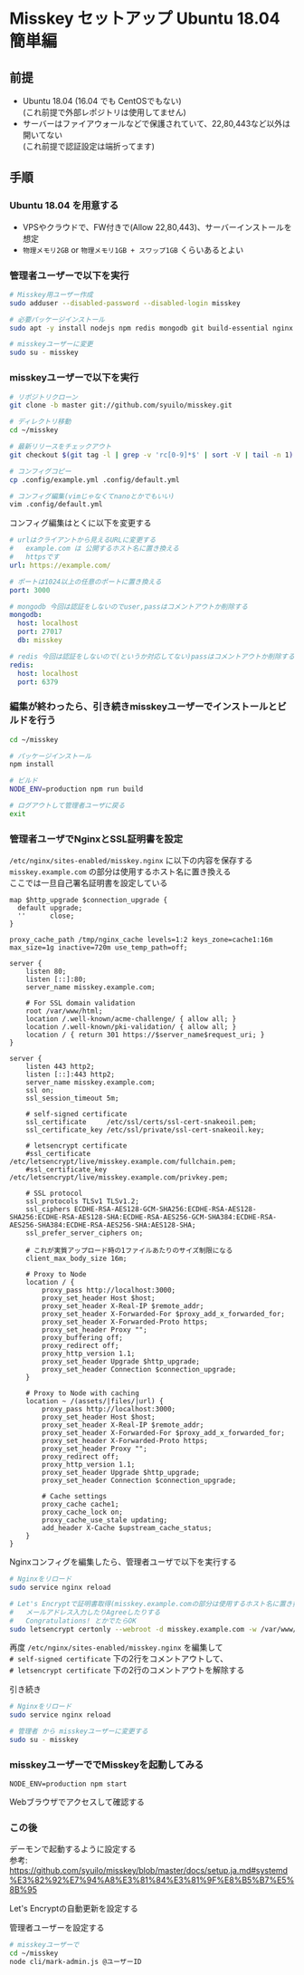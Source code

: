 
# Misskey セットアップ Ubuntu 18.04 簡単編

## 前提

- Ubuntu 18.04 (16.04 でも CentOSでもない)  
  (これ前提で外部レポジトリは使用してません)
- サーバーはファイアウォールなどで保護されていて、22,80,443など以外は開いてない  
  (これ前提で認証設定は端折ってます)

## 手順

### Ubuntu 18.04 を用意する

- VPSやクラウドで、FW付きで(Allow 22,80,443)、サーバーインストールを想定
- `物理メモリ2GB` or `物理メモリ1GB + スワップ1GB` くらいあるとよい

### 管理者ユーザーで以下を実行
```sh
# Misskey用ユーザー作成
sudo adduser --disabled-password --disabled-login misskey

# 必要パッケージインストール
sudo apt -y install nodejs npm redis mongodb git build-essential nginx ssl-cert letsencrypt

# misskeyユーザーに変更
sudo su - misskey

```

### misskeyユーザーで以下を実行
```sh
# リポジトリクローン
git clone -b master git://github.com/syuilo/misskey.git

# ディレクトリ移動
cd ~/misskey

# 最新リリースをチェックアウト
git checkout $(git tag -l | grep -v 'rc[0-9]*$' | sort -V | tail -n 1)

# コンフィグコピー
cp .config/example.yml .config/default.yml

# コンフィグ編集(vimじゃなくてnanoとかでもいい)
vim .config/default.yml

```

コンフィグ編集はとくに以下を変更する

```yml
# urlはクライアントから見えるURLに変更する
#   example.com は 公開するホスト名に置き換える
#   httpsです
url: https://example.com/

# ポートは1024以上の任意のポートに置き換える
port: 3000

# mongodb 今回は認証をしないのでuser,passはコメントアウトか削除する
mongodb:
  host: localhost
  port: 27017
  db: misskey

# redis 今回は認証をしないので(というか対応してない)passはコメントアウトか削除する
redis:
  host: localhost
  port: 6379
```

### 編集が終わったら、引き続きmisskeyユーザーでインストールとビルドを行う
```sh
cd ~/misskey

# パッケージインストール
npm install

# ビルド
NODE_ENV=production npm run build

# ログアウトして管理者ユーザに戻る
exit

```

### 管理者ユーザでNginxとSSL証明書を設定

`/etc/nginx/sites-enabled/misskey.nginx` に以下の内容を保存する  
`misskey.example.com` の部分は使用するホスト名に置き換える  
ここでは一旦自己署名証明書を設定している
```nginx
map $http_upgrade $connection_upgrade {
  default upgrade;
  ''      close;
}

proxy_cache_path /tmp/nginx_cache levels=1:2 keys_zone=cache1:16m max_size=1g inactive=720m use_temp_path=off;

server {
    listen 80;
    listen [::]:80;
    server_name misskey.example.com;

    # For SSL domain validation
    root /var/www/html;
    location /.well-known/acme-challenge/ { allow all; }
    location /.well-known/pki-validation/ { allow all; }
    location / { return 301 https://$server_name$request_uri; }
}

server {
    listen 443 http2;
    listen [::]:443 http2;
    server_name misskey.example.com;
    ssl on;
    ssl_session_timeout 5m;

    # self-signed certificate
    ssl_certificate     /etc/ssl/certs/ssl-cert-snakeoil.pem;
    ssl_certificate_key /etc/ssl/private/ssl-cert-snakeoil.key;

    # letsencrypt certificate
    #ssl_certificate           /etc/letsencrypt/live/misskey.example.com/fullchain.pem;
    #ssl_certificate_key       /etc/letsencrypt/live/misskey.example.com/privkey.pem;

    # SSL protocol
    ssl_protocols TLSv1 TLSv1.2;
    ssl_ciphers ECDHE-RSA-AES128-GCM-SHA256:ECDHE-RSA-AES128-SHA256:ECDHE-RSA-AES128-SHA:ECDHE-RSA-AES256-GCM-SHA384:ECDHE-RSA-AES256-SHA384:ECDHE-RSA-AES256-SHA:AES128-SHA;
    ssl_prefer_server_ciphers on;

    # これが実質アップロード時の1ファイルあたりのサイズ制限になる
    client_max_body_size 16m;

    # Proxy to Node
    location / {
        proxy_pass http://localhost:3000;
        proxy_set_header Host $host;
        proxy_set_header X-Real-IP $remote_addr;
        proxy_set_header X-Forwarded-For $proxy_add_x_forwarded_for;
        proxy_set_header X-Forwarded-Proto https;
        proxy_set_header Proxy "";
        proxy_buffering off;
        proxy_redirect off;
        proxy_http_version 1.1;
        proxy_set_header Upgrade $http_upgrade;
        proxy_set_header Connection $connection_upgrade;
    }

    # Proxy to Node with caching
    location ~ /(assets/|files/|url) {
        proxy_pass http://localhost:3000;
        proxy_set_header Host $host;
        proxy_set_header X-Real-IP $remote_addr;
        proxy_set_header X-Forwarded-For $proxy_add_x_forwarded_for;
        proxy_set_header X-Forwarded-Proto https;
        proxy_set_header Proxy "";
        proxy_redirect off;
        proxy_http_version 1.1;
        proxy_set_header Upgrade $http_upgrade;
        proxy_set_header Connection $connection_upgrade;

        # Cache settings
        proxy_cache cache1;
        proxy_cache_lock on;
        proxy_cache_use_stale updating;
        add_header X-Cache $upstream_cache_status;
    }
}
```

Nginxコンフィグを編集したら、管理者ユーザで以下を実行する
```sh
# Nginxをリロード
sudo service nginx reload

# Let's Encryptで証明書取得(misskey.example.comの部分は使用するホスト名に置き換える)
#   メールアドレス入力したりAgreeしたりする
#   Congratulations! とかでたらOK
sudo letsencrypt certonly --webroot -d misskey.example.com -w /var/www/html/

```

再度 `/etc/nginx/sites-enabled/misskey.nginx` を編集して  
`# self-signed certificate` 下の2行をコメントアウトして、  
`# letsencrypt certificate` 下の2行のコメントアウトを解除する

引き続き
```sh
# Nginxをリロード
sudo service nginx reload
```

```sh
# 管理者 から misskeyユーザーに変更する
sudo su - misskey
```

### misskeyユーザーででMisskeyを起動してみる

```
NODE_ENV=production npm start
```

Webブラウザでアクセスして確認する

### この後

デーモンで起動するように設定する  
参考: https://github.com/syuilo/misskey/blob/master/docs/setup.ja.md#systemd%E3%82%92%E7%94%A8%E3%81%84%E3%81%9F%E8%B5%B7%E5%8B%95 

Let's Encryptの自動更新を設定する

管理者ユーザーを設定する
```sh
# misskeyユーザーで
cd ~/misskey
node cli/mark-admin.js @ユーザーID
```
